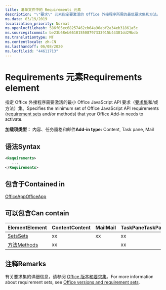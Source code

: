 ```yaml
---
title: 清单文件中的 Requirements 元素
description: "\"要求\" 元素指定要激活的 Office 外接程序所需的最低要求集和方法。"
ms.date: 03/19/2019
localization_priority: Normal
ms.openlocfilehash: 586f05ec68257462cb64a96abf2a34eb31861a5c
ms.sourcegitcommit: be23b68eb661015508797333915b44381dd29bdb
ms.translationtype: MT
ms.contentlocale: zh-CN
ms.lasthandoff: 06/08/2020
ms.locfileid: "44611713"
---
```

# <a name="requirements-element"></a><span data-ttu-id="cd058-103">Requirements 元素</span><span class="sxs-lookup"><span data-stu-id="cd058-103">Requirements element</span></span>

<span data-ttu-id="cd058-104">指定 Office 外接程序需要激活的最小 Office JavaScript API 要求（[要求集](../../develop/office-versions-and-requirement-sets.md#specify-office-hosts-and-requirement-sets)和/或方法）集。</span><span class="sxs-lookup"><span data-stu-id="cd058-104">Specifies the minimum set of Office JavaScript API requirements ([requirement sets](../../develop/office-versions-and-requirement-sets.md#specify-office-hosts-and-requirement-sets) and/or methods) that your Office Add-in needs to activate.</span></span>

<span data-ttu-id="cd058-105">**加载项类型：** 内容、任务窗格和邮件</span><span class="sxs-lookup"><span data-stu-id="cd058-105">**Add-in type:** Content, Task pane, Mail</span></span>

## <a name="syntax"></a><span data-ttu-id="cd058-106">语法</span><span class="sxs-lookup"><span data-stu-id="cd058-106">Syntax</span></span>

```XML
<Requirements>
   ...
</Requirements>
```

## <a name="contained-in"></a><span data-ttu-id="cd058-107">包含于</span><span class="sxs-lookup"><span data-stu-id="cd058-107">Contained in</span></span>

[<span data-ttu-id="cd058-108">OfficeApp</span><span class="sxs-lookup"><span data-stu-id="cd058-108">OfficeApp</span></span>](officeapp.md)

## <a name="can-contain"></a><span data-ttu-id="cd058-109">可以包含</span><span class="sxs-lookup"><span data-stu-id="cd058-109">Can contain</span></span>

|<span data-ttu-id="cd058-110">**Element**</span><span class="sxs-lookup"><span data-stu-id="cd058-110">**Element**</span></span>|<span data-ttu-id="cd058-111">**Content**</span><span class="sxs-lookup"><span data-stu-id="cd058-111">**Content**</span></span>|<span data-ttu-id="cd058-112">**Mail**</span><span class="sxs-lookup"><span data-stu-id="cd058-112">**Mail**</span></span>|<span data-ttu-id="cd058-113">**TaskPane**</span><span class="sxs-lookup"><span data-stu-id="cd058-113">**TaskPane**</span></span>|
|:-----|:-----|:-----|:-----|
|[<span data-ttu-id="cd058-114">Sets</span><span class="sxs-lookup"><span data-stu-id="cd058-114">Sets</span></span>](sets.md)|<span data-ttu-id="cd058-115">x</span><span class="sxs-lookup"><span data-stu-id="cd058-115">x</span></span>|<span data-ttu-id="cd058-116">x</span><span class="sxs-lookup"><span data-stu-id="cd058-116">x</span></span>|<span data-ttu-id="cd058-117">x</span><span class="sxs-lookup"><span data-stu-id="cd058-117">x</span></span>|
|[<span data-ttu-id="cd058-118">方法</span><span class="sxs-lookup"><span data-stu-id="cd058-118">Methods</span></span>](methods.md)|<span data-ttu-id="cd058-119">x</span><span class="sxs-lookup"><span data-stu-id="cd058-119">x</span></span>||<span data-ttu-id="cd058-120">x</span><span class="sxs-lookup"><span data-stu-id="cd058-120">x</span></span>|

## <a name="remarks"></a><span data-ttu-id="cd058-121">注释</span><span class="sxs-lookup"><span data-stu-id="cd058-121">Remarks</span></span>

<span data-ttu-id="cd058-122">有关要求集的详细信息，请参阅 [Office 版本和要求集](../../develop/office-versions-and-requirement-sets.md)。</span><span class="sxs-lookup"><span data-stu-id="cd058-122">For more information about requirement sets, see [Office versions and requirement sets](../../develop/office-versions-and-requirement-sets.md).</span></span>
